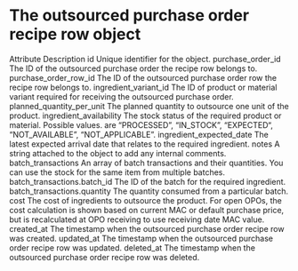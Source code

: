 # The outsourced purchase order recipe row object

Attribute Description id Unique identifier for the object. purchase_order_id The ID of
the outsourced purchase order the recipe row belongs to. purchase_order_row_id The ID of
the outsourced purchase order row the recipe row belongs to. ingredient_variant_id The
ID of product or material variant required for receiving the outsourced purchase order.
planned_quantity_per_unit The planned quantity to outsource one unit of the product.
ingredient_availability The stock status of the required product or material. Possible
values. are “PROCESSED”, “IN_STOCK”, “EXPECTED“, “NOT_AVAILABLE”, “NOT_APPLICABLE”.
ingredient_expected_date The latest expected arrival date that relates to the required
ingredient. notes A string attached to the object to add any internal comments.
batch_transactions An array of batch transactions and their quantities. You can use the
stock for the same item from multiple batches. batch_transactions.batch_id The ID of the
batch for the required ingredient. batch_transactions.quantity The quantity consumed
from a particular batch. cost The cost of ingredients to outsource the product. For open
OPOs, the cost calculation is shown based on current MAC or default purchase price, but
is recalculated at OPO receiving to use receiving date MAC value. created_at The
timestamp when the outsourced purchase order recipe row was created. updated_at The
timestamp when the outsourced purchase order recipe row was updated. deleted_at The
timestamp when the outsourced purchase order recipe row was deleted.
